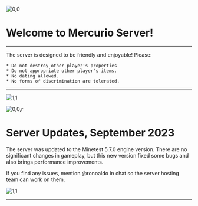 ![0,0](item:///default:furnace)

# **Welcome to Mercurio Server!**
-------------------------------

The server is designed to be friendly and enjoyable! Please:

```
* Do not destroy other player's properties
* Do not appropriate other player's items.
* No dating allowed.
* No forms of discrimination are tolerated.
```

-------------------------------

![1,1](halo)

![0,0,r](item:///default:diamond_block)

# **Server Updates, September 2023**

The server was updated to the Minetest 5.7.0 engine version.
There are no significant changes in gameplay, but this new
version fixed some bugs and also brings performance improvements.

If you find any issues, mention @ronoaldo in chat so the server
hosting team can work on them.

![1,1](halo.png)

---
